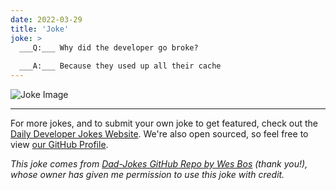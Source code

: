 ```yaml
---
date: 2022-03-29
title: 'Joke'
joke: >
  ___Q:___ Why did the developer go broke?
  
  ___A:___ Because they used up all their cache
---
```



![Joke Image](https://private.xtrp.io/projects/DailyDeveloperJokes/public_image_server/images/5e1258f50f7c0.png)

---

For more jokes, and to submit your own joke to get featured, check out the [Daily Developer Jokes Website](https://dailydeveloperjokes.github.io/). We're also open sourced, so feel free to view [our GitHub Profile](https://github.com/dailydeveloperjokes).


_This joke comes from [Dad-Jokes GitHub Repo by Wes Bos](https://github.com/wesbos/dad-jokes) (thank you!), whose owner has given me permission to use this joke with credit._

<!--
Joke text:
**Q:** Why did the developer go broke?

**A:** Because they used up all their cache
 -->


